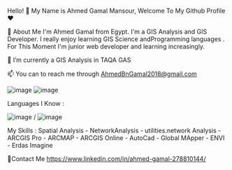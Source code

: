 Hello! 👋 My Name is Ahmed Gamal Mansour, Welcome To My Github Profile ♥

🚀 About Me
I'm  Ahmed Gamal from Egypt. I'm a GIS Analysis and GIS Developer. I really enjoy learning GIS Science andProgramming languages .  For This Moment I'm junior web developer and learning increasingly. 

🌱 I’m currently a GIS Analysis in TAQA GAS 


📫 You can to reach me through AhmedBnGamal2018@gmail.com 

![image](https://github.com/AhmedBnGamal1996/AhmedBnGamal1996/assets/132365383/0abdaddc-9f73-4901-85f3-3166a0807861)
![image](https://github.com/AhmedBnGamal1996/AhmedBnGamal1996/assets/132365383/886cc596-451e-4775-ad4f-f61bcbeadc81)

Languages I Know :


![image](https://github.com/AhmedBnGamal1996/AhmedBnGamal1996/assets/132365383/ee5a9b55-826f-42f9-8db8-4138b8c7ab02)   / ![image](https://github.com/AhmedBnGamal1996/AhmedBnGamal1996/assets/132365383/167ccdbf-e00c-4186-a717-12e5b58fe8cf)


My Skills :
 Spatial Analysis - NetworkAnalysis - utilities.network Analysis - ARCGIS Pro - ARCMAP - ARCGIS Online - AutoCad - Global MApper - ENVI - Erdas Imagine 

🔗Contact Me
https://www.linkedin.com/in/ahmed-gamal-278810144/
